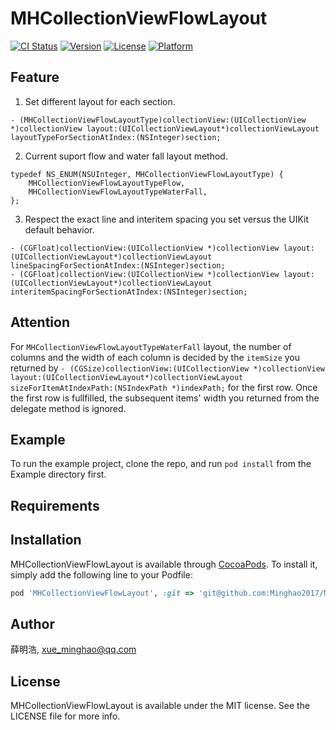 # MHCollectionViewFlowLayout

[![CI Status](https://img.shields.io/travis/薛明浩/MHCollectionViewFlowLayout.svg?style=flat)](https://travis-ci.org/薛明浩/MHCollectionViewFlowLayout)
[![Version](https://img.shields.io/cocoapods/v/MHCollectionViewFlowLayout.svg?style=flat)](https://cocoapods.org/pods/MHCollectionViewFlowLayout)
[![License](https://img.shields.io/cocoapods/l/MHCollectionViewFlowLayout.svg?style=flat)](https://cocoapods.org/pods/MHCollectionViewFlowLayout)
[![Platform](https://img.shields.io/cocoapods/p/MHCollectionViewFlowLayout.svg?style=flat)](https://cocoapods.org/pods/MHCollectionViewFlowLayout)
## Feature

1. Set different layout for each section.
```
- (MHCollectionViewFlowLayoutType)collectionView:(UICollectionView *)collectionView layout:(UICollectionViewLayout*)collectionViewLayout layoutTypeForSectionAtIndex:(NSInteger)section;
```
2. Current suport flow and water fall layout method.
```
typedef NS_ENUM(NSUInteger, MHCollectionViewFlowLayoutType) {
    MHCollectionViewFlowLayoutTypeFlow,
    MHCollectionViewFlowLayoutTypeWaterFall,
};
```
3. Respect the exact line and interitem spacing you set versus the UIKit default behavior.
```
- (CGFloat)collectionView:(UICollectionView *)collectionView layout:(UICollectionViewLayout*)collectionViewLayout lineSpacingForSectionAtIndex:(NSInteger)section;
- (CGFloat)collectionView:(UICollectionView *)collectionView layout:(UICollectionViewLayout*)collectionViewLayout interitemSpacingForSectionAtIndex:(NSInteger)section;
```

## Attention

For ```MHCollectionViewFlowLayoutTypeWaterFall``` layout, the number of columns and the width of each column is decided by the ```itemSize``` you returned by ```- (CGSize)collectionView:(UICollectionView *)collectionView layout:(UICollectionViewLayout*)collectionViewLayout sizeForItemAtIndexPath:(NSIndexPath *)indexPath;``` for the first row. Once the first row is fullfilled, the subsequent items' width you returned from the delegate method is ignored.

## Example

To run the example project, clone the repo, and run `pod install` from the Example directory first.

## Requirements

## Installation

MHCollectionViewFlowLayout is available through [CocoaPods](https://cocoapods.org). To install
it, simply add the following line to your Podfile:

```ruby
pod 'MHCollectionViewFlowLayout', :git => 'git@github.com:Minghao2017/MHCollectionViewFlowLayout.git'
```

## Author

薛明浩, xue_minghao@qq.com

## License

MHCollectionViewFlowLayout is available under the MIT license. See the LICENSE file for more info.
